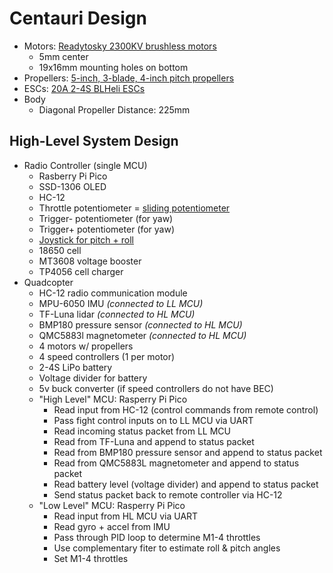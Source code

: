 # Centauri Design
- Motors: [Readytosky 2300KV brushless motors](https://a.co/d/6Pua6ZV)
    - 5mm center
    - 19x16mm mounting holes on bottom
- Propellers: [5-inch, 3-blade, 4-inch pitch propellers](https://a.co/d/6pNksCt)
- ESCs: [20A 2-4S BLHeli ESCs](https://a.co/d/6Rvq71s)
- Body
    - Diagonal Propeller Distance: 225mm

## High-Level System Design
- Radio Controller (single MCU)
    - Rasberry Pi Pico
    - SSD-1306 OLED
    - HC-12
    - Throttle potentiometer = [sliding potentiometer](https://a.co/d/7xYnKI3)
    - Trigger- potentiometer (for yaw)
    - Trigger+ potentiometer (for yaw)
    - [Joystick for pitch + roll](https://a.co/d/1TQdeZK)
    - 18650 cell
    - MT3608 voltage booster
    - TP4056 cell charger
- Quadcopter
    - HC-12 radio communication module
    - MPU-6050 IMU *(connected to LL MCU)*
    - TF-Luna lidar *(connected to HL MCU)*
    - BMP180 pressure sensor *(connected to HL MCU)*
    - QMC5883l magnetometer *(connected to HL MCU)*
    - 4 motors w/ propellers
    - 4 speed controllers (1 per motor)
    - 2-4S LiPo battery
    - Voltage divider for battery
    - 5v buck converter (if speed controllers do not have BEC)
    - "High Level" MCU: Rasperry Pi Pico
        - Read input from HC-12 (control commands from remote control)
        - Pass fight control inputs on to LL MCU via UART
        - Read incoming status packet from LL MCU
        - Read from TF-Luna and append to status packet
        - Read from BMP180 pressure sensor and append to status packet
        - Read from QMC5883L magnetometer and append to status packet
        - Read battery level (voltage divider) and append to status packet
        - Send status packet back to remote controller via HC-12
    - "Low Level" MCU: Rasperry Pi Pico
        - Read input from HL MCU via UART
        - Read gyro + accel from IMU
        - Pass through PID loop to determine M1-4 throttles
        - Use complementary fiter to estimate roll & pitch angles
        - Set M1-4 throttles
